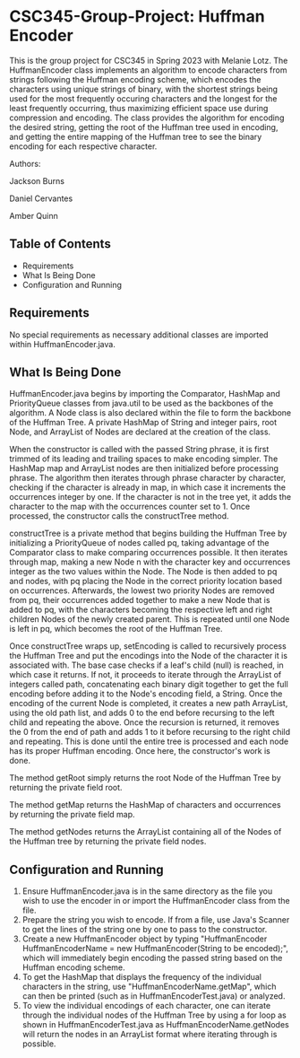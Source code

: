 # CSC345-Group-Project: Huffman Encoder

This is the group project for CSC345 in Spring 2023 with Melanie Lotz.
The HuffmanEncoder class implements an algorithm to encode characters from strings following the Huffman encoding scheme, which encodes the characters using 
unique strings of binary, with the shortest strings being used for the most frequently occuring characters and the longest for the least frequently occurring, 
thus maximizing efficient space use during compression and encoding. The class provides the algorithm for encoding the desired string, getting the root of the
Huffman tree used in encoding, and getting the entire mapping of the Huffman tree to see the binary encoding for each respective character.

Authors:

Jackson Burns

Daniel Cervantes

Amber Quinn

## Table of Contents

- Requirements
- What Is Being Done
- Configuration and Running

## Requirements

No special requirements as necessary additional classes are imported within HuffmanEncoder.java.

## What Is Being Done

HuffmanEncoder.java begins by importing the Comparator, HashMap and PriorityQueue classes from java.util to be used as the backbones of the algorithm. A Node
class is also declared within the file to form the backbone of the Huffman Tree. A private HashMap of String and integer pairs, root Node, and ArrayList of 
Nodes are declared at the creation of the class.

When the constructor is called with the passed String phrase, it is first trimmed of its leading and trailing spaces to make encoding simpler. The HashMap map
and ArrayList nodes are then initialized before processing phrase. The algorithm then iterates through phrase character by character, checking if the character
is already in map, in which case it increments the occurrences integer by one. If the character is not in the tree yet, it adds the character to the map with
the occurrences counter set to 1. Once processed, the constructor calls the constructTree method.

constructTree is a private method that begins building the Huffman Tree by initializing a PriorityQueue of nodes called pq, taking advantage of the Comparator
class to make comparing occurrences possible. It then iterates through map, making a new Node n with the character key and occurrences integer as the two 
values within the Node. The Node is then added to pq and nodes, with pq placing the Node in the correct priority location based on occurrences. Afterwards, the
lowest two priority Nodes are removed from pq, their occurrences added together to make a new Node that is added to pq, with the characters becoming the
respective left and right children Nodes of the newly created parent. This is repeated until one Node is left in pq, which becomes the root of the Huffman Tree.

Once constructTree wraps up, setEncoding is called to recursively process the Huffman Tree and put the encodings into the Node of the character it is associated
with. The base case checks if a leaf's child (null) is reached, in which case it returns. If not, it proceeds to iterate through the ArrayList of integers
called path, concatenating each binary digit together to get the full encoding before adding it to the Node's encoding field, a String. Once the encoding of the
current Node is completed, it creates a new path ArrayList, using the old path list, and adds 0 to the end before recursing to the left child and repeating the 
above. Once the recursion is returned, it removes the 0 from the end of path and adds 1 to it before recursing to the right child and repeating. This is done 
until the entire tree is processed and each node has its proper Huffman encoding. Once here, the constructor's work is done.

The method getRoot simply returns the root Node of the Huffman Tree by returning the private field root.

The method getMap returns the HashMap of characters and occurrences by returning the private field map.

The method getNodes returns the ArrayList containing all of the Nodes of the Huffman tree by returning the private field nodes.

## Configuration and Running

1. Ensure HuffmanEncoder.java is in the same directory as the file you wish to use the encoder in or import the HuffmanEncoder class from the file.
2. Prepare the string you wish to encode. If from a file, use Java's Scanner to get the lines of the string one by one to pass to the constructor.
3. Create a new HuffmanEncoder object by typing "HuffmanEncoder HuffmanEncoderName = new HuffmanEncoder(String to be encoded);", which will immediately begin
  encoding the passed string based on the Huffman encoding scheme.
4. To get the HashMap that displays the frequency of the individual characters in the string, use "HuffmanEncoderName.getMap", which can then be printed
  (such as in HuffmanEncoderTest.java) or analyzed.
5. To view the individual encodings of each character, one can iterate through the individual nodes of the Huffman Tree by using a for loop as shown in
  HuffmanEncoderTest.java as HuffmanEncoderName.getNodes will return the nodes in an ArrayList format where iterating through is possible.
